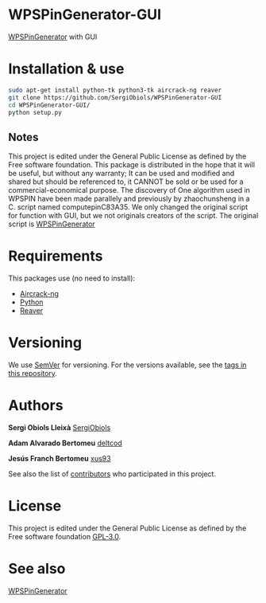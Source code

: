# WPSPinGenerator-GUI

[WPSPinGenerator](https://github.com/linkp2p/WPS-PIN) with GUI

# Installation & use

```bash
sudo apt-get install python-tk python3-tk aircrack-ng reaver
git clone https://github.com/SergiObiols/WPSPinGenerator-GUI
cd WPSPinGenerator-GUI/
python setup.py
```
## Notes
This project is edited under the General Public License as defined by the Free software foundation. This package is distributed in the hope that it will be useful, but without any warranty; It can be used and modified and shared but should be referenced to, it CANNOT be sold or be used for a commercial-economical purpose. The discovery of One algorithm used in WPSPIN have been made parallely and previously by zhaochunsheng in a C. script named computepinC83A35.
We only changed the original script for function with GUI, but we not originals creators of the script.
The original script is [WPSPinGenerator](https://github.com/linkp2p/WPS-PIN)

# Requirements
This packages use (no need to install):

* [Aircrack-ng](https://www.aircrack-ng.org/)
* [Python](https://www.python.org/)
* [Reaver](http://tools.kali.org/wireless-attacks/reaver)

# Versioning

We use [SemVer](http://semver.org/) for versioning. For the versions available, see the [tags in this repository](https://github.com/SergiObiols/WPSPinGenerator-GUI/tags).

# Authors
**Sergi Obiols Lleixà** [SergiObiols](https://github.com/SergiObiols/)

**Adam Alvarado Bertomeu** [deltcod](https://github.com/deltcod)

**Jesús Franch Bertomeu** [xus93](https://github.com/xus93)

See also the list of [contributors](https://github.com/SergiObiols/WPSPinGenerator-GUI/graphs/contributors) who participated in this project.

# License
This project is edited under the General Public License as defined by the Free software foundation [GPL-3.0](https://www.gnu.org/licenses/gpl-3.0.en.html).

# See also
[WPSPinGenerator](https://github.com/linkp2p/WPS-PIN)
